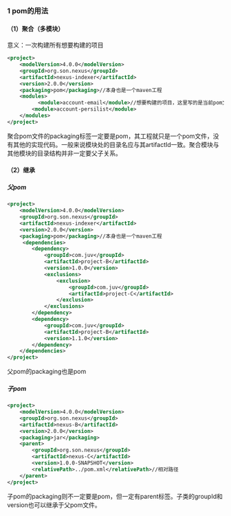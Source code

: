 ### 1 <packaging>pom</packaging>的用法
#### （1）聚合（多模块）
意义：一次构建所有想要构建的项目

```xml
<project>
    <modelVersion>4.0.0</modelVersion>
    <groupId>org.son.nexus</groupId>
    <artifactId>nexus-indexer</artifactId>
    <version>2.0.0</version>
    <packaging>pom</packaging>//本身也是一个maven工程
    <modules>
          <module>account-email</module>//想要构建的项目，这里写的是当前pom文件下的相对路径地址
        <module>account-persilist</module>
    </modules>
</project>
```

聚合pom文件的packaging标签一定要是pom，其工程就只是一个pom文件，没有其他的实现代码。一般来说模块处的目录名应与其artifactId一致。聚合模块与其他模块的目录结构并非一定要父子关系。

#### （2）继承
##### 父pom
```xml
<project>
    <modelVersion>4.0.0</modelVersion>
    <groupId>org.son.nexus</groupId>
    <artifactId>nexus-indexer</artifactId>
    <version>2.0.0</version>
    <packaging>pom</packaging>//本身也是一个maven工程
     <dependencies>
        <dependency>
            <groupId>com.juv</groupId>
            <artifactId>project-B</artifactId>
            <version>1.0.0</version>
            <exclusions>
                <exclusion>
                    <groupId>com.juv</groupId>
                    <artifactId>project-C</artifactId>
                </exclusion>
            </exclusions>
        </dependency>
        <dependency>
            <groupId>com.juv</groupId>
            <artifactId>project-B</artifactId>
            <version>1.1.0</version>
        </dependency>
    </dependencies>
</project>
```

父pom的packaging也是pom

##### 子pom
```xml
<project>
    <modelVersion>4.0.0</modelVersion>
    <groupId>org.son.nexus</groupId>
    <artifactId>nexus-B</artifactId>
    <version>2.0.0</version>
    <packaging>jar</packaging>
    <parent>
        <groupId>org.son.nexus</groupId>
        <artifactId>nexus-C</artifactId>
        <version>1.0.0-SNAPSHOT</version>
        <relativePath>../pom.xml</relativePath>//相对路径
    </parent>
</project>  
```

子pom的packaging则不一定要是pom，但一定有parent标签。子类的groupId和version也可以继承于父pom文件。
